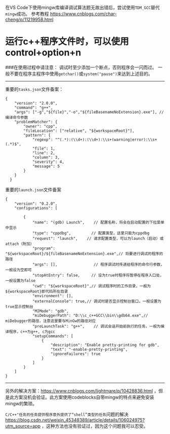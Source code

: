 在VS Code下使用mingw库编译调试算法题无故出错后，尝试使用`TDM_GCC`替代`mingw`成功。
参考教程 https://www.cnblogs.com/char-cheng/p/11219958.html


# 运行c++程序文件时，可以使用control+option+n

###在使用过程中请注意：
调试时至少添加一个断点，否则程序会一闪而过。
一般不要在程序主程序中使用`getchar()`或`system("pause")`来达到上述目的。


----

重要的`tasks.json`文件备案：
```
{
    "version": "2.0.0",
    "command": "g++",
    "args": ["-g","${file}","-o","${fileBasenameNoExtension}.exe"], // 编译命令参数
    "problemMatcher": {
        "owner": "cpp",
        "fileLocation": ["relative", "${workspaceRoot}"],
        "pattern": {
            "regexp": "^(.*):(\\d+):(\\d+):\\s+(warning|error):\\s+(.*)$",
            "file": 1,
            "line": 2,
            "column": 3,
            "severity": 4,
            "message": 5
        }
    }
  }

```

重要的`launch.json`文件备案
```
{
    "version": "0.2.0",
    "configurations": [

        {
            "name": "(gdb) Launch",    // 配置名称，将会在启动配置的下拉菜单中显示
            "type": "cppdbg",         // 配置类型，这里只能为cppdbg
            "request": "launch",    // 请求配置类型，可以为launch（启动）或attach（附加）
            "program": "${workspaceRoot}/${fileBasenameNoExtension}.exe",// 将要进行调试的程序的路径
            "args": [],                // 程序调试时传递给程序的命令行参数，一般设为空即可
            "stopAtEntry": false,     // 设为true时程序将暂停在程序入口处，一般设置为false
            "cwd": "${workspaceRoot}",// 调试程序时的工作目录，一般为${workspaceRoot}即代码所在目录
            "environment": [],
            "externalConsole": true,// 调试时是否显示控制台窗口，一般设置为true显示控制台
            "MIMode": "gdb",
            "miDebuggerPath": "D:\\c_c++GCC\\bin\\gdb64.exe",// miDebugger的路径，注意这里要与MinGw的路径对应
            "preLaunchTask": "g++",    // 调试会话开始前执行的任务，一般为编译程序，c++为g++, c为gcc
            "setupCommands": [
                {
                    "description": "Enable pretty-printing for gdb",
                    "text": "-enable-pretty-printing",
                    "ignoreFailures": true
                }
            ]
        }
    ]
}
```

----
另外的解决方案：https://www.cnblogs.com/lightmare/p/10428836.html ，但是此方案没机会验证。此方案使用codeblocks自带mingw的特点来避免安装mingw的繁琐。

`C/C++"任务的任务提供程序意外提供了“shell”类型的任务`问题的解决 https://blog.csdn.net/weixin_45348389/article/details/106024975?utm_source=app ，这种方法也没有验证过，因为这个问题我可以忍受。

